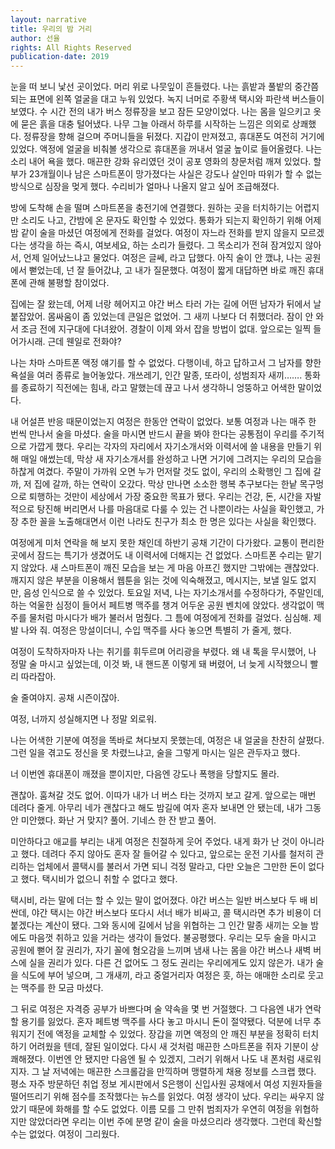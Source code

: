```yaml
---
layout: narrative
title: 우리의 밤 거리
author: 선율
rights: All Rights Reserved
publication-date: 2019
---
```


눈을 떠 보니 낯선 곳이었다. 머리 위로 나뭇잎이 흔들렸다. 나는 흙밭과 풀밭의 중간쯤 되는 표면에 왼쪽 얼굴을 대고 누워 있었다. 녹지 너머로 주황색 택시와 파란색 버스들이 보였다. 수 시간 전의 내가 버스 정류장을 보고 잠든 모양이었다. 나는 몸을 일으키고 옷에 묻은 흙을 대충 털어냈다. 나무 그늘 아래서 하루를 시작하는 느낌은 의외로 상쾌했다. 정류장을 향해 걸으며 주머니들을 뒤졌다. 지갑이 만져졌고, 휴대폰도 여전히 거기에 있었다. 액정에 얼굴을 비춰볼 생각으로 휴대폰을 꺼내서 얼굴 높이로 들어올렸다. 나는 소리 내어 욕을 했다. 매끈한 강화 유리였던 것이 공포 영화의 창문처럼 깨져 있었다. 할부가 23개월이나 남은 스마트폰이 망가졌다는 사실은 강도나 살인마 따위가 할 수 없는 방식으로 심장을 멎게 했다. 수리비가 얼마나 나올지 알고 싶어 조급해졌다.

방에 도착해 손을 떨며 스마트폰을 충전기에 연결했다. 원하는 곳을 터치하기는 어렵지만 소리도 나고, 간밤에 온 문자도 확인할 수 있었다. 통화가 되는지 확인하기 위해 어제 밤 같이 술을 마셨던 여정에게 전화를 걸었다. 여정이 자느라 전화를 받지 않을지 모르겠다는 생각을 하는 즉시, 여보세요, 하는 소리가 들렸다. 그 목소리가 전혀 잠겨있지 않아서, 언제 일어났느냐고 물었다. 여정은 글쎄, 라고 답했다. 아직 술이 안 깼냐, 나는 공원에서 뻗었는데, 넌 잘 들어갔냐, 고 내가 질문했다. 여정이 짧게 대답하면 바로 깨진 휴대폰에 관해 불평할 참이었다.

집에는 잘 왔는데, 어제 너랑 헤어지고 야간 버스 타러 가는 길에 어떤 남자가 뒤에서 날 붙잡았어. 몸싸움이 좀 있었는데 큰일은 없었어. 그 새끼 나보다 더 취했더라. 잠이 안 와서 조금 전에 지구대에 다녀왔어. 경찰이 이제 와서 잡을 방법이 없대. 앞으로는 일찍 들어가시래. 근데 웬일로 전화야?

나는 차마 스마트폰 액정 얘기를 할 수 없었다. 다행이네, 하고 답하고서 그 남자를 향한 욕설을 여러 종류로 늘어놓았다. 개쓰레기, 인간 말종, 또라이, 성범죄자 새끼……. 통화를 종료하기 직전에는 힘내, 라고 말했는데 끊고 나서 생각하니 엉뚱하고 어색한 말이었다.

내 어설픈 반응 때문이었는지 여정은 한동안 연락이 없었다. 보통 여정과 나는 매주 한 번씩 만나서 술을 마셨다. 술을 마시면 반드시 끝을 봐야 한다는 공통점이 우리를 주기적으로 가깝게 했다. 우리는 각자의 자리에서 자기소개서와 이력서에 쓸 내용을 만들기 위해 매일 애썼는데, 막상 새 자기소개서를 완성하고 나면 거기에 그려지는 우리의 모습을 하찮게 여겼다. 주말이 가까워 오면 누가 먼저랄 것도 없이, 우리의 소확행인 그 집에 갈까, 저 집에 갈까, 하는 연락이 오갔다. 막상 만나면 소소한 행복 추구보다는 한낱 목구멍으로 퇴행하는 것만이 세상에서 가장 중요한 목표가 됐다. 우리는 건강, 돈, 시간을 자발적으로 탕진해 버리면서 나를 마음대로 다룰 수 있는 건 나뿐이라는 사실을 확인했고, 가장 추한 꼴을 노출해대면서 이런 나라도 친구가 최소 한 명은 있다는 사실을 확인했다.

여정에게 미처 연락을 해 보지 못한 채인데 하반기 공채 기간이 다가왔다. 교통이 편리한 곳에서 잠드는 특기가 생겼어도 내 이력서에 더해지는 건 없었다. 스마트폰 수리는 맡기지 않았다. 새 스마트폰이 깨진 모습을 보는 게 마음 아프긴 했지만 그밖에는 괜찮았다. 깨지지 않은 부분을 이용해서 웹툰을 읽는 것에 익숙해졌고, 메시지는, 보낼 일도 없지만, 음성 인식으로 쓸 수 있었다. 토요일 저녁, 나는 자기소개서를 수정하다가, 주말인데, 하는 억울한 심정이 들어서 페트병 맥주를 챙겨 어두운 공원 벤치에 앉았다. 생각없이 맥주를 물처럼 마시다가 배가 불러서 멈췄다. 그 틈에 여정에게 전화를 걸었다. 심심해. 제발 나와 줘. 여정은 망설이더니, 수입 맥주를 사다 놓으면 특별히 가 줄게, 했다.

여정이 도착하자마자 나는 취기를 휘두르며 어리광을 부렸다. 왜 내 톡을 무시했어, 나 정말 술 마시고 싶었는데, 이것 봐, 내 핸드폰 이렇게 돼 버렸어, 너 늦게 시작했으니 빨리 따라잡아.

술 줄여야지. 공채 시즌이잖아.

여정, 너까지 성실해지면 나 정말 외로워.

나는 어색한 기분에 여정을 똑바로 쳐다보지 못했는데, 여정은 내 얼굴을 찬찬히 살폈다. 그런 일을 겪고도 정신을 못 차렸느냐고, 술을 그렇게 마시는 일은 관두자고 했다.

너 이번엔 휴대폰이 깨졌을 뿐이지만, 다음엔 강도나 폭행을 당할지도 몰라.

괜찮아. 훔쳐갈 것도 없어. 이따가 내가 너 버스 타는 것까지 보고 갈게. 앞으로는 매번 데려다 줄게. 아무리 네가 괜찮다고 해도 밤길에 여자 혼자 보내면 안 됐는데, 내가 그동안 미안했다. 화난 거 맞지? 풀어. 기네스 한 잔 받고 풀어.

미안하다고 애교를 부리는 내게 여정은 친절하게 웃어 주었다. 내게 화가 난 것이 아니라고 했다. 데려다 주지 않아도 혼자 잘 들어갈 수 있다고, 앞으로는 운전 기사를 철저히 관리하는 업체에서 콜택시를 불러서 가면 되니 걱정 말라고, 다만 오늘은 그만한 돈이 없다고 했다. 택시비가 없으니 취할 수 없다고 했다.

택시비, 라는 말에 더는 할 수 있는 말이 없어졌다. 야간 버스는 일반 버스보다 두 배 비싼데, 야간 택시는 야간 버스보다 또다시 서너 배가 비싸고, 콜 택시라면 추가 비용이 더 붙겠다는 계산이 됐다. 그와 동시에 길에서 남을 위협하는 그 인간 말종 새끼는 오늘 밤에도 마음껏 취하고 있을 거라는 생각이 들었다. 불공평했다. 우리는 모두 술을 마시고 공원에 뻗어 잘 권리가, 자기 꼴에 혐오감을 느끼며 냄새 나는 몸을 야간 버스나 새벽 버스에 실을 권리가 있다. 다른 건 없어도 그 정도 권리는 우리에게도 있지 않은가. 내가 술을 식도에 부어 넣으며, 그 개새끼, 라고 중얼거리자 여정은 흣, 하는 애매한 소리로 웃고는 맥주를 한 모금 마셨다.

그 뒤로 여정은 자격증 공부가 바쁘다며 술 약속을 몇 번 거절했다. 그 다음엔 내가 연락할 용기를 잃었다. 혼자 페트병 맥주를 사다 놓고 마시니 돈이 절약됐다. 덕분에 너무 추워지기 전에 액정을 교체할 수 있었다. 장갑을 끼면 액정의 안 깨진 부분을 정확히 터치하기 어려웠을 텐데, 잘된 일이었다. 다시 새 것처럼 매끈한 스마트폰을 쥐자 기분이 상쾌해졌다. 이번엔 안 됐지만 다음엔 될 수 있겠지, 그러기 위해서 나도 내 폰처럼 새로워지자. 그 날 저녁에는 매끈한 스크롤감을 만끽하며 맹렬하게 채용 정보를 스크랩 했다. 평소 자주 방문하던 취업 정보 게시판에서 S은행이 신입사원 공채에서 여성 지원자들을 떨어뜨리기 위해 점수를 조작했다는 뉴스를 읽었다. 여정 생각이 났다. 우리는 싸우지 않았기 때문에 화해를 할 수도 없었다. 이름 모를 그 만취 범죄자가 우연히 여정을 위협하지만 않았더라면 우리는 이번 주에 분명 같이 술을 마셨으리라 생각했다. 그런데 확신할 수는 없었다. 여정이 그리웠다.
